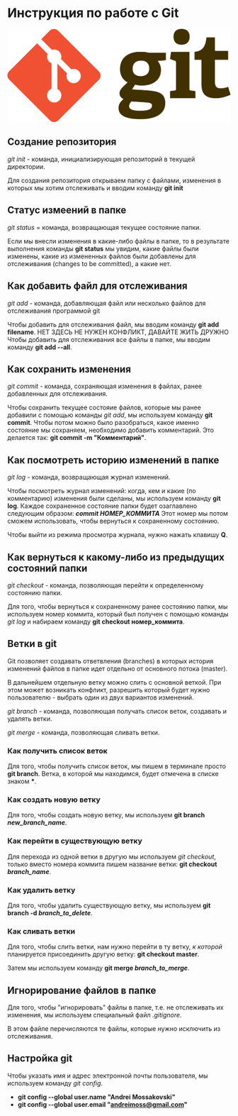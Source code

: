 # Инструкция по работе с Git

![логотип Git](2560px-Git-logo.svg.png)

## Создание репозитория

*git init* - команда, инициализирующая репозиторий в текущей директории.

Для создания репозитория открываем папку с файлами, изменения в которых мы хотим отслеживать и вводим команду **git init**

## Статус измеений в папке

*git status* = команда, возвращающая текущее состояние папки.

Если мы внесли изменения в какие-либо файлы в папке, то в результате выполнения команды **git status** мы увидим, какие файлы были изменены, какие из измененных файлов были добавлены для отслеживания (changes to be committed), а какие нет.

## Как добавить файл для отслеживания

*git add* - команда, добавляющая файл или несколько файлов для отслеживания программой git

Чтобы добавить для отслеживания файл, мы вводим команду **git add filename**.
НЕТ ЗДЕСЬ НЕ НУЖЕН КОНФЛИКТ, ДАВАЙТЕ ЖИТЬ ДРУЖНО
Чтобы добавить для отслеживания все файлы в папке, мы вводим команду **git add --all**.

## Как сохранить изменения

*git commit* - команда, сохраняющая изменения в файлах, ранее добавленных для отслеживания.

Чтобы сохранить текущее состояие файлов, которые мы ранее добавили с помощью команды *git add*, мы используем команду **git commit**.
Чтобы потом можно было разобраться, какое именно состояние мы сохраняем, необходимо добавить комментарий. Это делается так: **git commit -m "Комментарий"**.

## Как посмотреть историю изменений в папке

*git log* - команда, возвращающая журнал изменений.

Чтобы посмотреть журнал изменений: когда, кем и какие (по комментарию) изменения были сделаны, мы используем команду **git log**.
Каждое сохраненное состояние папки будет озаглавлено следующим образом: 
_**commit НОМЕР_КОММИТА**_
Этот номер мы потом сможем использовать, чтобы вернуться к сохраненному состоянию.

Чтобы выйти из режима просмотра журнала, нужно нажать клавишу **Q**.

## Как вернуться к какому-либо из предыдущих состояний папки

*git checkout* - команда, позволяющая перейти к определенному состоянию папки.

Для того, чтобы вернуться к сохраненному ранее состоянию папки, мы используем номер коммита, который был получен с помощью команды *git log* и набираем команду **git checkout номер_коммита**.

## Ветки в git

Git позволяет создавать ответвления (branches) в которых история изменений файлов в папке идет отдельно от основного потока (master).

В дальнейшем отдельную ветку можно слить с основной веткой. При этом может возникать конфликт, разрешить который будет нужно пользователю - выбрать один из двух вариантов изменений.

*git branch* - команда, позволяющая получать список веток, создавать и удалять ветки.

*git merge* - команда, позволяющая сливать ветки.

### Как получить список веток

Для того, чтобы получить список веток, мы пишем в терминале просто **git branch**. Ветка, в которой мы находимся, будет отмечена в списке знаком __*__.

### Как создать новую ветку

Для того, чтобы создать новую ветку, мы используем **git branch _new_branch_name_**.

### Как перейти в существующую ветку

Для перехода из одной ветки в другую мы используем *git checkout*, только вместо номера коммита пишем название ветки: **git checkout _branch_name_**.

### Как удалить ветку

Для того, чтобы удалить существующую ветку, мы используем **git branch -d _branch_to_delete_**.

### Как сливать ветки

Для того, чтобы слить ветки, нам нужно перейти в ту ветку, _к которой_ планируется присоединить другую ветку: **git checkout master**.

Затем мы используем команду **git merge _branch_to_merge_**.

## Игнорирование файлов в папке

Для того, чтобы "игнорировать" файлы в папке, т.е. не отслеживать их изменения, мы используем специальный файл *.gitignore*.

В этом файле перечисляются те файлы, которые нужно исключить из отслеживания.

## Настройка git

Чтобы указать имя и адрес электронной почты пользователя, мы используем команду *git config*.

* **git config --global user.name "Andrei Mossakovski"**
* **git config --global user.email "andreimoss@gmail.com"**







